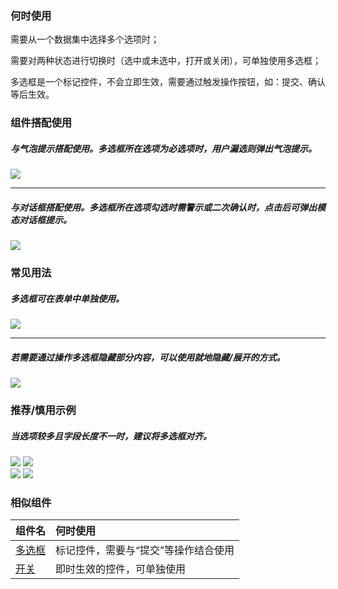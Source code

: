 


### 何时使用

需要从一个数据集中选择多个选项时；

需要对两种状态进行切换时（选中或未选中，打开或关闭），可单独使用多选框；

多选框是一个标记控件，不会立即生效，需要通过触发操作按钮，如：提交、确认等后生效。



### 组件搭配使用

##### 与气泡提示搭配使用。多选框所在选项为必选项时，用户漏选则弹出气泡提示。

<img src="https://oteam-tdesign-1258344706.cos.ap-guangzhou.myqcloud.com/site/design/checkbox-1@2x.png" />

<hr />

##### 与对话框搭配使用。多选框所在选项勾选时需警示或二次确认时，点击后可弹出模态对话框提示。

<img src="https://oteam-tdesign-1258344706.cos.ap-guangzhou.myqcloud.com/site/design/checkbox-2@2x.png" />



### 常见用法

##### 多选框可在表单中单独使用。

<img src="https://oteam-tdesign-1258344706.cos.ap-guangzhou.myqcloud.com/site/design/checkbox-3@2x.png" />

<hr />

##### 若需要通过操作多选框隐藏部分内容，可以使用就地隐藏/展开的方式。

<img src="https://oteam-tdesign-1258344706.cos.ap-guangzhou.myqcloud.com/site/design/checkbox-4@2x.png" />




### 推荐/慎用示例

##### 当选项较多且字段长度不一时，建议将多选框对齐。

<div class="legend">
  <div class="item">
    <img src="https://oteam-tdesign-1258344706.cos.ap-guangzhou.myqcloud.com/site/design/checkbox-5@2x.png" />
    <img class="tag" src="https://oteam-tdesign-1258344706.cos.ap-guangzhou.myqcloud.com/site/doc/good.png" />
  </div>

  <div class="item">
    <img src="https://oteam-tdesign-1258344706.cos.ap-guangzhou.myqcloud.com/site/design/checkbox-6@2x.png" />
    <img class="tag" src="https://oteam-tdesign-1258344706.cos.ap-guangzhou.myqcloud.com/site/doc/bad.png" />
  </div>
</div>


### 相似组件

| 组件名 | 何时使用                             |
| :----- | :----------------------------------- |
| [多选框](./checkbox) | 标记控件，需要与“提交”等操作结合使用 |
| [开关](./switch)   | 即时生效的控件，可单独使用           |


